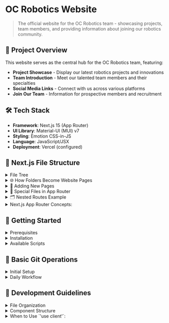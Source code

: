 # OC Robotics Website

> The official website for the OC Robotics team - showcasing projects, team members, and providing information about joining our robotics community.

## 🚀 Project Overview

This website serves as the central hub for the OC Robotics team, featuring:
- **Project Showcase** - Display our latest robotics projects and innovations
- **Team Introduction** - Meet our talented team members and their specialties
- **Social Media Links** - Connect with us across various platforms
- **Join Our Team** - Information for prospective members and recruitment

## 🛠️ Tech Stack

- **Framework**: Next.js 15 (App Router)
- **UI Library**: Material-UI (MUI) v7
- **Styling**: Emotion CSS-in-JS
- **Language**: JavaScript/JSX
- **Deployment**: Vercel (configured)

## 📁 Next.js File Structure
<details><summary>File Tree</summary>
   
```
OC-Robotics-Website/
├── app/                          # App Router directory (Next.js 13+)
│   ├── layout.jsx               # Root layout (applies to all pages)
│   ├── page.jsx                 # Home page (/)
│   ├── theme.jsx                # Material-UI theme configuration
│   ├── about/
│   │   └── page.jsx            # About page (/about)
│   ├── services/
│   │   └── page.jsx            # Services page (/services)
│   ├── contact/
│   │   └── page.jsx            # Contact page (/contact)
│   └── components/
│       ├── ClientThemeProvider.jsx  # Material-UI theme wrapper
│       ├── Navbar.jsx              # Navigation component
│       └── Footer.jsx              # Footer component
├── public/                       # Static assets (images, icons, etc.)
├── package.json                 # Dependencies and scripts
├── next.config.js              # Next.js configuration
├── eslint.config.mjs           # ESLint configuration
└── README.md                   # This file
```
   
</details>
<details><summary>🌐 How Folders Become Website Pages</summary>
   
In Next.js App Router, the folder structure inside `app/` directly maps to your website's URL structure:

| **Folder Path** | **Website URL** | **Purpose** |
|-----------------|-----------------|-------------|
| `app/page.jsx` | `yourdomain.com/` | **Home Page** - Main landing page with welcome message and navigation |
| `app/about/page.jsx` | `yourdomain.com/about` | **About Page** - Team introduction, mission, and company background |
| `app/services/page.jsx` | `yourdomain.com/services` | **Services Page** - Robotics services, capabilities, and offerings |
| `app/contact/page.jsx` | `yourdomain.com/contact` | **Contact Page** - Contact form, team contact info, and location |

</details>
<details><summary>📂 Adding New Pages</summary>
   
To create a new page, simply:

1. **Create a folder** with the desired URL name
2. **Add a `page.jsx` file** inside that folder

```bash
# Example: Adding a "projects" page
app/
├── projects/           # Creates /projects URL
│   └── page.jsx       # The actual page content
```

</details>
<details><summary>🔧 Special Files in App Router</summary>
   
- **`page.jsx`** - The main content for that route
- **`layout.jsx`** - Shared layout that wraps pages (can exist at any level)
- **`loading.jsx`** - Loading UI for that route segment
- **`error.jsx`** - Error handling UI
- **`not-found.jsx`** - 404 page for that segment
   
</details>
<details><summary>🗂️ Nested Routes Example</summary>

You can create nested routes with deeper folder structures:
```
app/
├── projects/
│   ├── page.jsx                    # /projects
│   ├── [id]/
│   │   └── page.jsx               # /projects/[dynamic-id]
│   └── categories/
│       ├── page.jsx               # /projects/categories
│       └── robotics/
│           └── page.jsx           # /projects/categories/robotics
```

</details>
<details><summary> Next.js App Router Concepts:</summary>

- **`layout.jsx`** - Shared layout that wraps all pages
- **`page.jsx`** - Defines a route (folder name becomes the URL path)
- **Server Components** - Default, render on server for better performance
- **Client Components** - Use `'use client'` for interactivity (hooks, events)
- **`metadata` export** - SEO and head tags configuration

</details>

## 🚀 Getting Started

<details><summary>Prerequisites</summary>
   
- Node.js 18+ installed
- Git installed
- Code editor (VS Code recommended)

</details>
<details><summary>Installation</summary>
   
1. **Clone the repository**
   ```bash
   git clone https://github.com/oc-robotics/OC-Robotics-Website.git
   cd OC-Robotics-Website
   ```

2. **Install dependencies**
   ```bash
   npm install
   ```

3. **Run development server**
   ```bash
   npm run dev
   ```

4. **Open in browser**
   - Navigate to `http://localhost:3000`

</details>
<details><summary>Available Scripts</summary>

```bash
npm run dev     # Start development server
npm run build   # Build for production
npm run start   # Start production server
npm run lint    # Run ESLint
```

</details>

## 📝 Basic Git Operations

<details><summary>Initial Setup</summary>
```bash
# Configure your Git identity (first time only)
git config --global user.name "Your Name"
git config --global user.email "your.email@example.com"
```
</details>
<details><summary>Daily Workflow</summary>

#### 1. **Before Starting Work**
```bash
# Pull latest changes from main branch
git pull origin main

# Create a new feature branch
git checkout -b feature/your-feature-name
```

#### 2. **Making Changes**
```bash
# Check what files you've modified
git status

# Add specific files to staging
git add filename.jsx
# OR add all changes
git add .

# Commit your changes with a descriptive message
git commit -m "Add contact form to contact page"
```

#### 3. **Sharing Your Work**
```bash
# Push your branch to GitHub
git push origin feature/your-feature-name

# Create a Pull Request on GitHub
# Go to GitHub.com → your repo → "Compare & pull request"
```

#### 4. **Useful Commands**
```bash
# View commit history
git log --oneline

# Switch between branches
git checkout main
git checkout feature/your-branch

# View differences
git diff filename.jsx

# Undo changes (before commit)
git checkout -- filename.jsx

# View all branches
git branch -a
```
</details>

## 🎨 Development Guidelines

<details><summary>File Organization</summary>
- Keep components in `app/components/`
- One component per file
- Use descriptive file names (`ContactForm.jsx`, not `form.jsx`)
</details> 
<details><summary>Component Structure</summary>
   
```jsx
// Server Component (default)
import React from 'react'
import { Typography, Container } from '@mui/material'

export default function AboutPage() {
  return (
    <Container>
      <Typography variant="h1">About Us</Typography>
    </Container>
  )
}

// Client Component (when needed)
'use client'
import React, { useState } from 'react'

export default function InteractiveComponent() {
  const [count, setCount] = useState(0)
  // ... interactive logic
}
```
</details> 

<details><summary>When to Use `'use client'`:</summary>
- Event handlers (`onClick`, `onChange`)
- React hooks (`useState`, `useEffect`)
- Browser APIs (`window`, `localStorage`)
- Real-time features
</details> 
